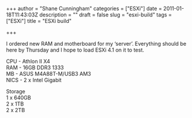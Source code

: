 +++
author = "Shane Cunningham"
categories = ["ESXi"]
date = 2011-01-18T11:43:03Z
description = ""
draft = false
slug = "esxi-build"
tags = ["ESXi"]
title = "ESXi build"

+++


<p>I ordered new RAM and motherboard for my &#8216;server&#8217;. Everything should be here by Thursday and I hope to load ESXi 4.1 on it to test. </p>
<p>CPU - Athlon II X4<br />
RAM - 16GB DDR3&#160;1333<br />
MB - ASUS M4A88T-M/USB3 AM3<br />
NICS - 2 x Intel Gigabit</p>
<p>Storage<br />
1 x 640GB<br />
2 x 1TB<br />
2 x 2TB</p>